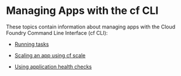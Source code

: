 # Managing Apps with the cf CLI
These topics contain information about managing apps with the Cloud Foundry Command Line Interface (cf CLI):

* [Running tasks](https://docs.cloudfoundry.org/devguide/using-tasks.html)

* [Scaling an app using cf scale](https://docs.cloudfoundry.org/devguide/deploy-apps/cf-scale.html)

* [Using application health checks](https://docs.cloudfoundry.org/devguide/deploy-apps/healthchecks.html)